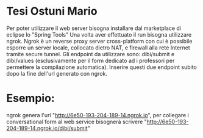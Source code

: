 # Tesi Ostuni Mario
Per poter utilizzare il web server bisogna installare dal marketplace di eclipse lo "Spring Tools"
Una volta aver effettuato il run bisogna utilizzare ngrok. Ngrok è un reverse proxy server cross-platform con cui è possibile esporre un server locale, collocato dietro NAT, e firewall alla rete Internet tramite secure tunnel.
Gli endpoint da utilizzare sono: dibi/submit e dibi/values (esclusivamente per il form dedicato ad i professori per permettere la compilazione automatica). 
Inserire questi due endpoint subito dopo la fine dell'url generato con ngrok.
# Esempio: 
ngrok genera l'url "http://6e50-193-204-189-14.ngrok.io", per collegare i conversational form al web service bisognerà scrivere "http://6e50-193-204-189-14.ngrok.io/dibi/submit"
